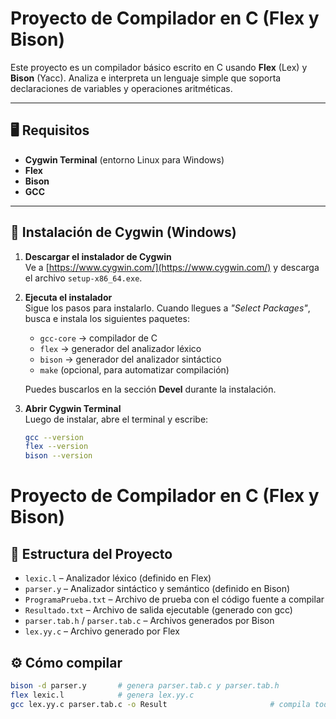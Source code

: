 # Proyecto de Compilador en C (Flex y Bison)

Este proyecto es un compilador básico escrito en C usando **Flex** (Lex) y **Bison** (Yacc). Analiza e interpreta un lenguaje simple que soporta declaraciones de variables y operaciones aritméticas.

---

## 🖥️ Requisitos

- **Cygwin Terminal** (entorno Linux para Windows)
- **Flex**
- **Bison**
- **GCC**

---

## 💾 Instalación de Cygwin (Windows)

1. **Descargar el instalador de Cygwin**  
   Ve a [https://www.cygwin.com/](https://www.cygwin.com/) y descarga el archivo `setup-x86_64.exe`.

2. **Ejecuta el instalador**  
   Sigue los pasos para instalarlo. Cuando llegues a *"Select Packages"*, busca e instala los siguientes paquetes:

   - `gcc-core` → compilador de C
   - `flex` → generador del analizador léxico
   - `bison` → generador del analizador sintáctico
   - `make` (opcional, para automatizar compilación)

   Puedes buscarlos en la sección **Devel** durante la instalación.

3. **Abrir Cygwin Terminal**  
   Luego de instalar, abre el terminal y escribe:

   ```bash
   gcc --version
   flex --version
   bison --version
   
# Proyecto de Compilador en C (Flex y Bison)
## 📁 Estructura del Proyecto

- `lexic.l` – Analizador léxico (definido en Flex)
- `parser.y` – Analizador sintáctico y semántico (definido en Bison)
- `ProgramaPrueba.txt` – Archivo de prueba con el código fuente a compilar
- `Resultado.txt` – Archivo de salida ejecutable (generado con gcc)
- `parser.tab.h` / `parser.tab.c` – Archivos generados por Bison
- `lex.yy.c` – Archivo generado por Flex

## ⚙️ Cómo compilar

```bash
bison -d parser.y       # genera parser.tab.c y parser.tab.h
flex lexic.l            # genera lex.yy.c
gcc lex.yy.c parser.tab.c -o Result                       # compila todo
